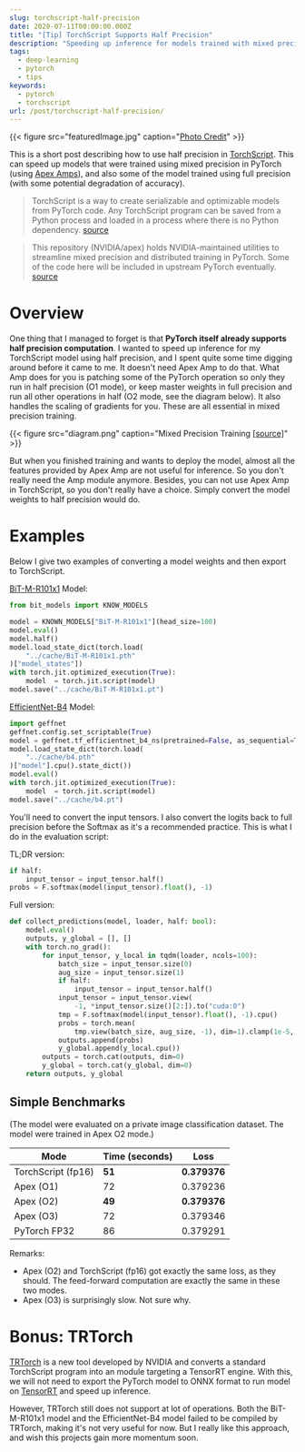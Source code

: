 ```yaml
---
slug: torchscript-half-precision
date: 2020-07-11T00:00:00.000Z
title: "[Tip] TorchScript Supports Half Precision"
description: "Speeding up inference for models trained with mixed precision"
tags:
  - deep-learning
  - pytorch
  - tips
keywords:
  - pytorch
  - torchscript
url: /post/torchscript-half-precision/
---
```


{{< figure src="featuredImage.jpg" caption="[Photo Credit](https://unsplash.com/photos/wdc9ZAiwBB4)" >}}

This is a short post describing how to use half precision in [TorchScript](https://PyTorch.org/docs/stable/jit.html). This can speed up models that were trained using mixed precision in PyTorch (using [Apex Amps](https://github.com/NVIDIA/apex)), and also some of the model trained using full precision (with some potential degradation of accuracy).

> TorchScript is a way to create serializable and optimizable models from PyTorch code. Any TorchScript program can be saved from a Python process and loaded in a process where there is no Python dependency. [source](https://PyTorch.org/docs/stable/jit.html#)

> This repository (NVIDIA/apex) holds NVIDIA-maintained utilities to streamline mixed precision and distributed training in PyTorch. Some of the code here will be included in upstream PyTorch eventually. [source](https://github.com/NVIDIA/apex)

# Overview

One thing that I managed to forget is that **PyTorch itself already supports half precision computation**. I wanted to speed up inference for my TorchScript model using half precision, and I spent quite some time digging around before it came to me. It doesn't need Apex Amp to do that. What Amp does for you is patching some of the PyTorch operation so only they run in half precision (O1 mode), or keep master weights in full precision and run all other operations in half (O2 mode, see the diagram below). It also handles the scaling of gradients for you. These are all essential in mixed precision training.

{{< figure src="diagram.png" caption="Mixed Precision Training [[source]](https://medium.com/datadriveninvestor/mixed-precision-training-for-deep-neural-networks-3751f2c88883)" >}}

But when you finished training and wants to deploy the model, almost all the features provided by Apex Amp are not useful for inference. So you don't really need the Amp module anymore. Besides, you can not use Apex Amp in TorchScript, so you don't really have a choice. Simply convert the model weights to half precision would do.

# Examples

Below I give two examples of converting a model weights and then export to TorchScript.

[BiT-M-R101x1](https://github.com/google-research/big_transfer) Model:

```python
from bit_models import KNOW_MODELS

model = KNOWN_MODELS["BiT-M-R101x1"](head_size=100)
model.eval()
model.half()
model.load_state_dict(torch.load(
    "../cache/BiT-M-R101x1.pth"
)["model_states"])
with torch.jit.optimized_execution(True):
    model  = torch.jit.script(model)
model.save("../cache/BiT-M-R101x1.pt")
```

[EfficientNet-B4](https://github.com/rwightman/gen-efficientnet-pytorch) Model:

```python
import geffnet
geffnet.config.set_scriptable(True)
model = geffnet.tf_efficientnet_b4_ns(pretrained=False, as_sequential=True)
model.load_state_dict(torch.load(
    "../cache/b4.pth"
)["model"].cpu().state_dict())
model.eval()
with torch.jit.optimized_execution(True):
    model  = torch.jit.script(model)
model.save("../cache/b4.pt")
```

You'll need to convert the input tensors. I also convert the logits back to full precision before the Softmax as it's a recommended practice. This is what I do in the evaluation script:

TL;DR version:

```python
if half:
    input_tensor = input_tensor.half()
probs = F.softmax(model(input_tensor).float(), -1)
```

Full version:

```python
def collect_predictions(model, loader, half: bool):
    model.eval()
    outputs, y_global = [], []
    with torch.no_grad():
        for input_tensor, y_local in tqdm(loader, ncols=100):
            batch_size = input_tensor.size(0)
            aug_size = input_tensor.size(1)
            if half:
                input_tensor = input_tensor.half()
            input_tensor = input_tensor.view(
                -1, *input_tensor.size()[2:]).to("cuda:0")
            tmp = F.softmax(model(input_tensor).float(), -1).cpu()
            probs = torch.mean(
                tmp.view(batch_size, aug_size, -1), dim=1).clamp(1e-5, 1-1e-5)
            outputs.append(probs)
            y_global.append(y_local.cpu())
        outputs = torch.cat(outputs, dim=0)
        y_global = torch.cat(y_global, dim=0)
    return outputs, y_global
```

## Simple Benchmarks

(The model were evaluated on a private image classification dataset. The model were trained in Apex O2 mode.)

| Mode               | Time (seconds) | Loss         |
| ------------------ | -------------- | ------------ |
| TorchScript (fp16) | **51**         | **0.379376** |
| Apex (O1)          | 72             | 0.379236     |
| Apex (O2)          | **49**         | **0.379376** |
| Apex (O3)          | 72             | 0.379346     |
| PyTorch FP32       | 86             | 0.379291     |

Remarks:

- Apex (O2) and TorchScript (fp16) got exactly the same loss, as they should. The feed-forward computation are exactly the same in these two modes.
- Apex (O3) is surprisingly slow. Not sure why.

# Bonus: TRTorch

[TRTorch](https://github.com/NVIDIA/TRTorch) is a new tool developed by NVIDIA and converts a standard TorchScript program into an module targeting a TensorRT engine. With this, we will not need to export the PyTorch model to ONNX format to run model on [TensorRT](https://developer.nvidia.com/tensorrt) and speed up inference.

However, TRTorch still does not support at lot of operations. Both the BiT-M-R101x1 model and the EfficientNet-B4 model failed to be compiled by TRTorch, making it's not very useful for now. But I really like this approach, and wish this projects gain more momentum soon.
